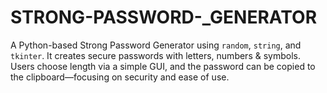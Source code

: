# STRONG-PASSWORD-_GENERATOR
  A Python-based Strong Password Generator using `random`, `string`, and `tkinter`. It creates secure passwords with letters, numbers &amp; symbols. Users choose length via a simple GUI, and the password can be copied to the clipboard—focusing on security and ease of use.
